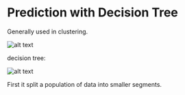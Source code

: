 # Prediction with Decision Tree
Generally used in clustering.

![alt text](https://github.com/erkanfatma/MachineLearning/tree/main/2.Prediction/5.DecisionTree/img/decisiontree_pred.png)

decision tree:

![alt text](https://github.com/erkanfatma/MachineLearning/tree/main/2.Prediction/5.DecisionTree/img/decisiontree_sol.png)

First it split a population of data into smaller segments.

